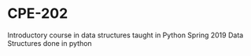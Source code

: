 # CPE-202
Introductory course in data structures taught in Python
Spring 2019
Data Structures done in python 


